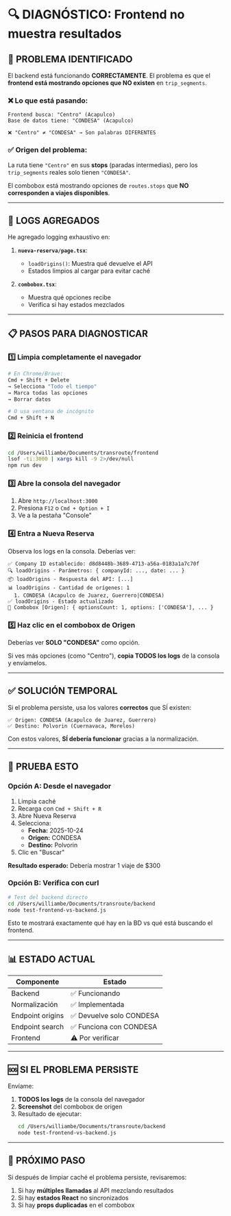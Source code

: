 # 🔍 DIAGNÓSTICO: Frontend no muestra resultados

## 🎯 PROBLEMA IDENTIFICADO

El backend está funcionando **CORRECTAMENTE**. El problema es que el **frontend está mostrando opciones que NO existen** en `trip_segments`.

### ❌ Lo que está pasando:

```
Frontend busca: "Centro" (Acapulco)
Base de datos tiene: "CONDESA" (Acapulco)

❌ "Centro" ≠ "CONDESA" → Son palabras DIFERENTES
```

### ✅ Origen del problema:

La ruta tiene `"Centro"` en sus **stops** (paradas intermedias), pero los `trip_segments` reales solo tienen `"CONDESA"`.

El combobox está mostrando opciones de `routes.stops` que **NO corresponden a viajes disponibles**.

---

## 🔬 LOGS AGREGADOS

He agregado logging exhaustivo en:

1. **`nueva-reserva/page.tsx`**:
   - `loadOrigins()`: Muestra qué devuelve el API
   - Estados limpios al cargar para evitar caché

2. **`combobox.tsx`**:
   - Muestra qué opciones recibe
   - Verifica si hay estados mezclados

---

## 📋 PASOS PARA DIAGNOSTICAR

### 1️⃣ **Limpia completamente el navegador**

```bash
# En Chrome/Brave:
Cmd + Shift + Delete
→ Selecciona "Todo el tiempo"
→ Marca todas las opciones
→ Borrar datos

# O usa ventana de incógnito
Cmd + Shift + N
```

### 2️⃣ **Reinicia el frontend**

```bash
cd /Users/williambe/Documents/transroute/frontend
lsof -ti:3000 | xargs kill -9 2>/dev/null
npm run dev
```

### 3️⃣ **Abre la consola del navegador**

1. Abre `http://localhost:3000`
2. Presiona `F12` o `Cmd + Option + I`
3. Ve a la pestaña "Console"

### 4️⃣ **Entra a Nueva Reserva**

Observa los logs en la consola. Deberías ver:

```
✅ Company ID establecido: d8d8448b-3689-4713-a56a-0183a1a7c70f
🔍 loadOrigins - Parámetros: { companyId: ..., date: ... }
📦 loadOrigins - Respuesta del API: [...]
📊 loadOrigins - Cantidad de orígenes: 1
  1. CONDESA (Acapulco de Juarez, Guerrero|CONDESA)
✅ loadOrigins - Estado actualizado
🔄 Combobox [Origen]: { optionsCount: 1, options: ['CONDESA'], ... }
```

### 5️⃣ **Haz clic en el combobox de Origen**

Deberías ver **SOLO "CONDESA"** como opción.

Si ves más opciones (como "Centro"), **copia TODOS los logs** de la consola y envíamelos.

---

## ✅ SOLUCIÓN TEMPORAL

Si el problema persiste, usa los valores **correctos** que SÍ existen:

```
✅ Origen: CONDESA (Acapulco de Juarez, Guerrero)
✅ Destino: Polvorin (Cuernavaca, Morelos)
```

Con estos valores, **SÍ debería funcionar** gracias a la normalización.

---

## 🚀 PRUEBA ESTO

### Opción A: Desde el navegador

1. Limpia caché
2. Recarga con `Cmd + Shift + R`
3. Abre Nueva Reserva
4. Selecciona:
   - **Fecha:** 2025-10-24
   - **Origen:** CONDESA
   - **Destino:** Polvorin
5. Clic en "Buscar"

**Resultado esperado:** Debería mostrar 1 viaje de $300

### Opción B: Verifica con curl

```bash
# Test del backend directo
cd /Users/williambe/Documents/transroute/backend
node test-frontend-vs-backend.js
```

Esto te mostrará exactamente qué hay en la BD vs qué está buscando el frontend.

---

## 📊 ESTADO ACTUAL

| Componente | Estado |
|------------|--------|
| Backend | ✅ Funcionando |
| Normalización | ✅ Implementada |
| Endpoint origins | ✅ Devuelve solo CONDESA |
| Endpoint search | ✅ Funciona con CONDESA |
| Frontend | ⚠️ Por verificar |

---

## 🆘 SI EL PROBLEMA PERSISTE

Envíame:

1. **TODOS los logs** de la consola del navegador
2. **Screenshot** del combobox de origen
3. Resultado de ejecutar:
   ```bash
   cd /Users/williambe/Documents/transroute/backend
   node test-frontend-vs-backend.js
   ```

---

## 🎯 PRÓXIMO PASO

Si después de limpiar caché el problema persiste, revisaremos:

1. Si hay **múltiples llamadas** al API mezclando resultados
2. Si hay **estados React** no sincronizados
3. Si hay **props duplicadas** en el combobox

